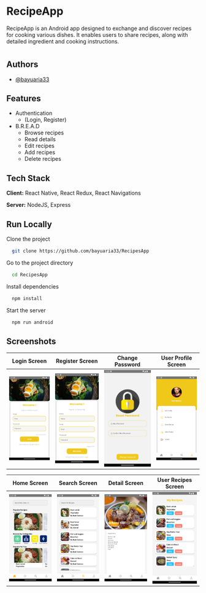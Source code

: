 # RecipeApp

RecipeApp is an Android app designed to exchange and discover recipes for cooking various dishes. It enables users to share recipes, along with detailed ingredient and cooking instructions.

#

## Authors

- [@bayuaria33](https://github.com/bayuaria33)

## Features

- Authentication
  - (Login, Register)
- B.R.E.A.D
  - Browse recipes
  - Read details
  - Edit recipes
  - Add recipes
  - Delete recipes

## Tech Stack

**Client:** React Native, React Redux, React Navigations

**Server:** NodeJS, Express

## Run Locally

Clone the project

```bash
  git clone https://github.com/bayuaria33/RecipesApp
```

Go to the project directory

```bash
  cd RecipesApp
```

Install dependencies

```bash
  npm install
```

Start the server

```bash
  npm run android
```

## Screenshots

| Login Screen                        | Register Screen                     | Change Password                 | User Profile Screen |
| ----------------------------------- | ----------------------------------- |----------------------------------- | ----------------------------------- |
| ![Login](/screenshots/ss_login.PNG) | ![Register](/screenshots/ss_register.PNG) | ![Change Password](/screenshots/ss_resetpw.PNG) | ![User Profile](/screenshots/ss_profile.PNG) |

| Home Screen                       | Search Screen                         | Detail Screen                                 | User Recipes Screen                            |
| --------------------------------- | ------------------------------------- | --------------------------------------------- | ---------------------------------------------- |
| ![Home](/screenshots/ss_home.PNG) | ![Search](/screenshots/ss_search.PNG) | ![Detail Recipes](/screenshots/ss_detail.PNG) | ![User Recipes](/screenshots/ss_myrecipes.PNG) |

